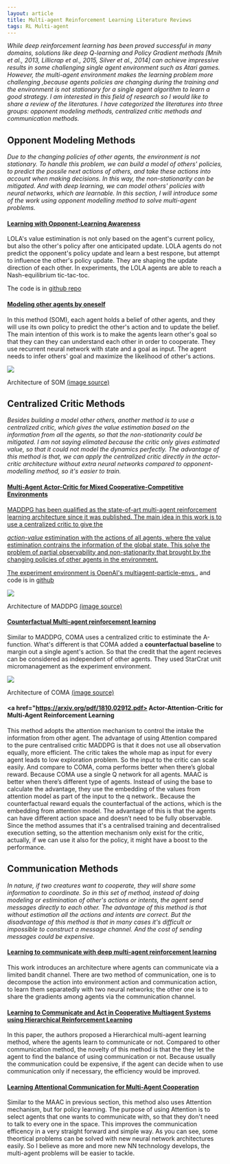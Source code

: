 ```yaml
---
layout: article
title: Multi-agent Reinforcement Learning Literature Reviews
tags: RL Multi-agent
---
```




  *While deep reinforcement learning has been proved successful in many domains, solutions like deep Q-learning and Policy Gradient methods [Mnih et al., 2013, Lillicrap et al., 2015, Silver et al., 2014] can achieve impressive results in some challenging
  single agent environment such as Atari games. However, the multi-agent environment makes the learning problem more challenging ,because agents policies are changing during the training and the environment is not stationary for a single agent
  algorithm to learn a good strategy.
  I am interested in this field of research so I would like to share a review of the literatures. I have categorized the literatures into three groups: opponent modeling methods, centralized critic methods and communication methods.*


## Opponent Modeling Methods

*Due to the changing policies of other agents, the environment is not stationary. To handle this problem, we can build a model of others' policies, to predict the possile next actions of others, and take these actions into account when making decisions.
In this way, the non-stationarity can be mitigated. And with deep learning, we can model others' policies with neural networks, which are learnable. In this section, I will introduce some of the work using opponent modelling method to solve multi-agent problems.*

#### <a href="https://arxiv.org/abs/1709.04326">  Learning with Opponent-Learning Awareness</a>

LOLA's value estimination is not only based on the agent's current policy, but also the other's policy after one anticipated update. LOLA agents do not predict the opponent's policy update and learn a best respone, but attempt to influence the other's policy update. They are shaping the update direction of each other. In experiments, the LOLA agents are able to reach a Nash-equilibrium tic-tac-toc.
              
The code is in <a href="github.com/alshedivat/lola">github repo</a>

####  <a href="https://arxiv.org/pdf/1802.09640.pdf">Modeling other agents by oneself </a>

In this method (SOM), each agent holds a belief of other agents, and they will use its own policy to predict the other's action and to update the belief. The main intention of this work is to make the agents learn other's goal so that they can they can understand each other in order to cooperate. They use recurrent neural network with state and a goal as input. The agent needs to infer others' goal and maximize the likelihood of other's actions.

<img class="image image--lg"  src="/images/som.png"/>

Architecture of SOM <a href="ttps://arxiv.org/pdf/1802.09640.pdf"> (image source) </a>


## Centralized Critic Methods

*Besides building a model other others, another method is to use a centralized critic, which gives the value estimation based on the information from all the agents, so that the non-stationarity could be mitigated. I am not saying elimated because the
critic only gives estimated value, so that it could not model the dynamics perfectly. The advantage of this method is that, we can apply the centralized critic directly in the actor-critic architecture without extra neural networks compared to opponent-modelling method, so it's easier to train.*

#### <a href="https://arxiv.org/abs/1706.02275">Multi-Agent Actor-Critic for Mixed Cooperative-Competitive Environments

MADDPG has been qualified as the state-of-art multi-agent reinforcement learning architecture since it was published.
The main idea in this work is to use a centralized critic to give the

 *action-value* estimination with the actions of all agents, where the value estimination contrains the information of the global state. This solve the problem of partial observability and non-stationarity that brought by the changing policies of other agents in the environment.

The experiment environment is <a href="https://github.com/openai/multiagent-particle-envs"> OpenAI's multiagent-particle-envs </a>, and code is in <a href="https://github.com/openai/maddpg">github </a>

<img class="image image--lg"  src="/images/maddpg.png"/>

Architecture of MADDPG <a href="https://arxiv.org/abs/1706.02275"> (image source) </a>


#### <a href="https://arxiv.org/abs/1705.08926"> Counterfactual Multi-agent reinforcement learning </a> 

Similar to MADDPG, COMA uses a centralized critic to estiminate the A-function. What's different is that COMA added a **counterfactual baseline** to margin out a single agent's action. So that the credit that the agent recieves can be considered as independent of other agents.
They used StarCrat unit micromanagement as the experiment environment.

<img class="image image--lg"  src="/images/coma.png"/>

 Architecture of COMA <a href="https://arxiv.org/abs/1705.08926"> (image source) </a>


#### <a href="https://arxiv.org/pdf/1810.02912.pdf> Actor-Attention-Critic for Multi-Agent Reinforcement Learning </a>

This method adopts the attention mechanism to control the intake the information from other agent. The advantage of using Attention compared to the pure centralised critic MADDPG is that it does not use all observation equally, more efficient. The critic takes the whole map as input for every agent leads to low exploration problem.   So the input to the critic can scale easily. And compare to COMA, coma performs better when there’s global reward. Because COMA use a single Q network for all agents. MAAC is better when there’s different type of agents. Instead of using the base to calculate the advantage, they use the embedding of the values from attention model as part of the input to the q network.. Because the counterfactual reward equals the counterfactual of the actions, which is the embedding from attention model. The advantage of this is that the agents can have different action space and doesn’t need to be fully observable.  Since the method assumes that it's a centralised training and decentralised execution setting, so the attention mechanism only exist for the critic, actually, if we can use it also for the policy, it might have a boost to the performance. 



## Communication Methods

*In nature, if two creatures want to cooperate, they will share some information to coordinate. So in this set of method, instead of doing modeling or estimination of other's actions or intents, the agent send messages directly to each other. The advantage of this method is that without estimation all the actions and intents are correct. But the disadvantage of this method is that in many cases it's difficult or impossible to construct a message channel. And the cost of sending messages
could be expensive.*

#### <a href="https://arxiv.org/pdf/1605.06676.pdf"> Learning to communicate with deep multi-agent reinforcement learning</a>

This work introduces an architecture where agents can communicate via a limited bandit channel. There are two method of communication, one is to decompose the action into environment action and communication action, to learn them separatedly with two neural networks; the other one is to share the gradients among agents via the communication channel.


####  <a href="https://people.cs.umass.edu/~mahadeva/papers/aamas04.pdf">Learning to Communicate and Act in Cooperative Multiagent Systems using Hierarchical Reinforcement Learning</a>

In this paper, the authors proposed a Hierarchical multi-agent learning method, where the agents learn to communicate or not. Compared to other communication method, the novelty of this method is that the they let the agent to find the balance of using communication or not. Because usually the communication could be expensive, if the agent can decide when to use communication only if necessary, the efficiency would be improved.


#### <a href="https://papers.nips.cc/paper/7956-learning-attentional-communication-for-multi-agent-cooperation.pdf"> Learning Attentional Communication for Multi-Agent Cooperation </a>

Similar to the MAAC in previous section, this method also uses Attention mechanism, but for policy learning. The purpose of using Attention is to select agents that one wants to communicate with, so that they don't need to talk to every one in the space. This improves the communication efficency in a very straight forward and simple way. As you can see, some theortical problems can be solved with new neural network architectures easily. So I believe as more and more new NN technology develops, the multi-agent problems will be easier to tackle. 

<!--more-->